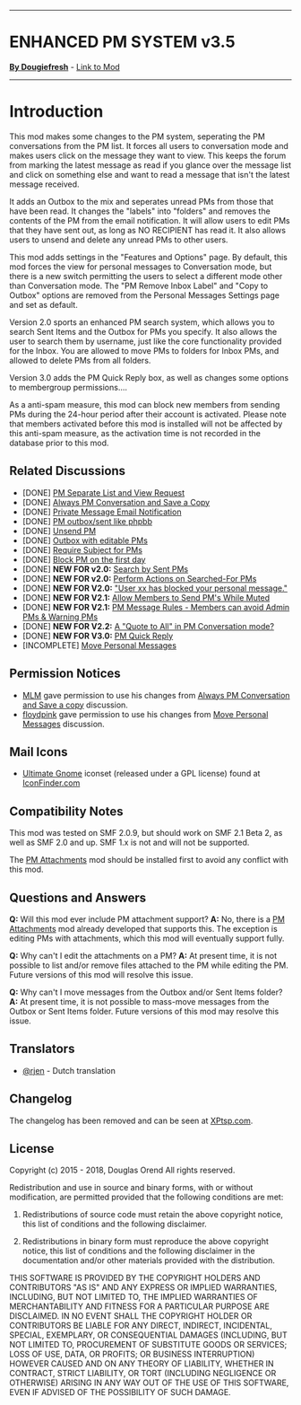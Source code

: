 -------

# ENHANCED PM SYSTEM v3.5

[**By Dougiefresh**](http://www.simplemachines.org/community/index.php?action=profile;u=253913) - [Link to Mod](http://custom.simplemachines.org/mods/index.php?mod=3736)

-------

# Introduction
This mod makes some changes to the PM system, seperating the PM conversations from the PM list.  It forces all users to conversation mode and makes users click on the message they want to view.  This keeps the forum from marking the latest message as read if you glance over the message list and click on something else and want to read a message that isn't the latest message received.

It adds an Outbox to the mix and seperates unread PMs from those that have been read.  It changes the "labels" into "folders" and removes the contents of the PM from the email notification.  It will allow users to edit PMs that they have sent out, as long as NO RECIPIENT has read it.  It also allows users to unsend and delete any unread PMs to other users.

This mod adds settings in the "Features and Options" page.  By default, this mod forces the view for personal messages to Conversation mode, but there is a new switch permitting the users to select a different mode other than Conversation mode.  The "PM Remove Inbox Label" and "Copy to Outbox" options are removed from the Personal Messages Settings page and set as default.

Version 2.0 sports an enhanced PM search system, which allows you to search Sent Items and the Outbox for PMs you specify.  It also allows the user to search them by username, just like the core functionality provided for the Inbox.  You are allowed to move PMs to folders for Inbox PMs, and allowed to delete PMs from all folders.

Version 3.0 adds the PM Quick Reply box, as well as changes some options to membergroup permissions....

As a anti-spam measure, this mod can block new members from sending PMs during the 24-hour period after their account is activated.  Please note that members activated before this mod is installed will not be affected by this anti-spam measure, as the activation time is not recorded in the database prior to this mod.

## Related Discussions

- [DONE] [PM Separate List and View Request](http://www.simplemachines.org/community/index.php?topic=420396)
- [DONE] [Always PM Conversation and Save a Copy](http://www.simplemachines.org/community/index.php?topic=427762)
- [DONE] [Private Message Email Notification](http://www.simplemachines.org/community/index.php?topic=426840)
- [DONE] [PM outbox/sent like phpbb](http://www.simplemachines.org/community/index.php?topic=128571)
- [DONE] [Unsend PM](http://www.simplemachines.org/community/index.php?topic=29990)
- [DONE] [Outbox with editable PMs](http://www.simplemachines.org/community/index.php?topic=403840)
- [DONE] [Require Subject for PMs](http://www.simplemachines.org/community/index.php?topic=333117)
- [DONE] [Block PM on the first day](http://www.simplemachines.org/community/index.php?topic=460098)
- [DONE] **NEW FOR v2.0:** [Search by Sent PMs](http://www.simplemachines.org/community/index.php?topic=498600)
- [DONE] **NEW FOR v2.0:** [Perform Actions on Searched-For PMs](http://www.simplemachines.org/community/index.php?topic=521508.msg3713864#msg3713864)
- [DONE] **NEW FOR V2.0:** ["User xx has blocked your personal message."](http://www.simplemachines.org/community/index.php?topic=478886)
- [DONE] **NEW FOR V2.1:** [Allow Members to Send PM's While Muted](http://www.simplemachines.org/community/index.php?topic=412263)
- [DONE] **NEW FOR V2.1:** [PM Message Rules - Members can avoid Admin PMs & Warning PMs](http://www.simplemachines.org/community/index.php?topic=412757)
- [DONE] **NEW FOR V2.2:** [A "Quote to All" in PM Conversation mode?](http://www.simplemachines.org/community/index.php?topic=503208.msg3539234#msg3539234)
- [DONE] **NEW FOR V3.0:** [PM Quick Reply](http://www.simplemachines.org/community/index.php?topic=521508.msg3804931#msg3804931)
- [INCOMPLETE] [Move Personal Messages](http://www.simplemachines.org/community/index.php?topic=295253)

## Permission Notices

- [MLM](http://www.simplemachines.org/community/index.php?action=profile;u=261314) gave permission to use his changes from [Always PM Conversation and Save a copy](http://www.simplemachines.org/community/index.php?topic=427762) discussion.
- [floydpink](http://www.simplemachines.org/community/index.php?action=profile;u=73143) gave permission to use his changes from [Move Personal Messages](http://www.simplemachines.org/community/index.php?topic=295253) discussion.

## Mail Icons

- [Ultimate Gnome](http://code.google.com/p/ultimate-gnome/) iconset (released under a GPL license) found at [IconFinder.com](http://www.iconfinder.com/search/?q=mail+iconset%3AUltimateGnome)

## Compatibility Notes
This mod was tested on SMF 2.0.9, but should work on SMF 2.1 Beta 2, as well as SMF 2.0 and up.  SMF 1.x is not and will not be supported.

The [PM Attachments](http://custom.simplemachines.org/mods/index.php?mod=1974) mod should be installed first to avoid any conflict with this mod.

## Questions and Answers
**Q:** Will this mod ever include PM attachment support?
**A:** No, there is a [PM Attachments](http://custom.simplemachines.org/mods/index.php?mod=1974) mod already developed that supports this.  The exception is editing PMs with attachments, which this mod will eventually support fully.

**Q:** Why can't I edit the attachments on a PM?
**A:** At present time, it is not possible to list and/or remove files attached to the PM while editing the PM.  Future versions of this mod will resolve this issue.

**Q:** Why can't I move messages from the Outbox and/or Sent Items folder?
**A:** At present time, it is not possible to mass-move messages from the Outbox or Sent Items folder.  Future versions of this mod may resolve this issue.

## Translators
- [@rjen](http://www.simplemachines.org/community/index.php?action=profile;u=287786) - Dutch translation

## Changelog
The changelog has been removed and can be seen at [XPtsp.com](http://www.xptsp.com/board/index.php?topic=8.msg133#msg133).

## License
Copyright (c) 2015 - 2018, Douglas Orend
All rights reserved.

Redistribution and use in source and binary forms, with or without modification, are permitted provided that the following conditions are met:

1. Redistributions of source code must retain the above copyright notice, this list of conditions and the following disclaimer.

2. Redistributions in binary form must reproduce the above copyright notice, this list of conditions and the following disclaimer in the documentation and/or other materials provided with the distribution.

THIS SOFTWARE IS PROVIDED BY THE COPYRIGHT HOLDERS AND CONTRIBUTORS "AS IS" AND ANY EXPRESS OR IMPLIED WARRANTIES, INCLUDING, BUT NOT LIMITED TO, THE IMPLIED WARRANTIES OF MERCHANTABILITY AND FITNESS FOR A PARTICULAR PURPOSE ARE DISCLAIMED. IN NO EVENT SHALL THE COPYRIGHT HOLDER OR CONTRIBUTORS BE LIABLE FOR ANY DIRECT, INDIRECT, INCIDENTAL, SPECIAL, EXEMPLARY, OR CONSEQUENTIAL DAMAGES (INCLUDING, BUT NOT LIMITED TO, PROCUREMENT OF SUBSTITUTE GOODS OR SERVICES; LOSS OF USE, DATA, OR PROFITS; OR BUSINESS INTERRUPTION) HOWEVER CAUSED AND ON ANY THEORY OF LIABILITY, WHETHER IN CONTRACT, STRICT LIABILITY, OR TORT (INCLUDING NEGLIGENCE OR OTHERWISE) ARISING IN ANY WAY OUT OF THE USE OF THIS SOFTWARE, EVEN IF ADVISED OF THE POSSIBILITY OF SUCH DAMAGE.
